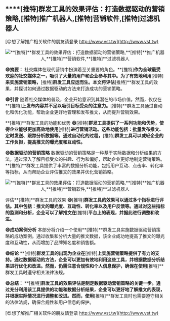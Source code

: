 ## ****[推特]**群发工具的效果评估：打造数据驱动的营销策略,**[推特]**推广机器人,**[推特]**营销软件,**[推特]**过滤机器人**

[😍想了解推广相关软件的朋友请登录 http://www.vst.tw](http://www.vst.tw)

 <center><img src="https://vst.tw/MP4/tuiguang/png/4.png" alt="**[推特]**群发工具的效果评估：打造数据驱动的营销策略,**[推特]**推广机器人,**[推特]**营销软件,**[推特]**过滤机器人"></center>

**😄摘要：**
社交媒体在现代营销中扮演着至关重要的角色。**[推特]**作为全球最受欢迎的社交媒体之一，吸引了大量的用户和企业参与其中。为了有效地利用**[推特]**来实施营销策略，**[推特]**群发工具应运而生。本文将评估**[推特]**群发工具的效果，并探讨如何通过数据驱动的方法来打造成功的营销策略。

**😄引言**
随着社交媒体的普及，企业开始意识到其潜在的市场价值。然而，仅仅在**[推特]**上发布内容并不足以吸引目标受众的注意力。**[推特]**群发工具通过自动化和优化功能，帮助企业更好地管理和发布推文，从而提升营销效果。

**[推特]**群发工具的功能和优势
**😄**[推特]**群发工具提供了一系列功能和优势，使得企业能够更加高效地使用**[推特]**进行营销活动。这些功能包括：批量发布推文、定时发送、跟踪分析数据等。通过自动化的过程，**[推特]**群发工具可以减轻企业的工作负担，提高推文的曝光度和互动性。**

**😄数据驱动的营销策略**
数据驱动的营销策略是一种基于实际数据和分析结果的方法，通过深入了解目标受众的兴趣、行为和偏好，帮助企业更好地制定营销策略。**[推特]**群发工具提供了丰富的数据分析功能，包括用户互动、点击率、转化率等指标，从而帮助企业评估推文的效果并优化营销策略。

 <center><img src="https://vst.tw/MP4/tuiguang/png/5.png" alt="**[推特]**群发工具的效果评估：打造数据驱动的营销策略,**[推特]**推广机器人,**[推特]**营销软件,**[推特]**过滤机器人"></center>

评估**[推特]**群发工具的效果
**😄**[推特]**群发工具的效果可以通过多个指标进行评估。其中包括：推文的曝光度、互动性、转化率以及用户反馈等。通过对这些指标的监测和分析，企业可以了解推文在**[推特]**平台上的表现，并据此进行调整和改进。**

**😄成功案例分析**
本部分将介绍一个使用**[推特]**群发工具实施数据驱动营销策略的成功案例。通过收集和分析大量的推文数据，该企业成功地提高了推文的曝光度和互动性，从而增加了品牌知名度和销售额。

**😄结论**
**[推特]**群发工具的出现为企业在**[推特]**上实施营销策略提供了有力的支持。通过数据驱动的方法，企业可以更加有效地利用这些工具，并根据数据分析结果进行优化和改进。然而，仍需注意合规性和个人信息保护，确保在使用**[推特]**群发工具时遵守相关法律法规。

**😄总结：**
**[推特]**群发工具的效果评估是制定数据驱动营销策略的关键一步。通过充分利用该工具提供的功能和数据分析结果，企业可以更好地了解推文的表现，并根据实际情况进行调整和改进。然而，使用**[推特]**群发工具时也需要遵守相关的法律法规，确保合规性和用户信息的保护。

[😍想了解推广相关软件的朋友请登录 http://www.vst.tw](http://www.vst.tw)



